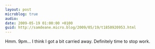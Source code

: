 ```yaml
---
layout: post
microblog: true
audio: 
date: 2009-05-19 01:00:00 +0100
guid: http://samdeane.micro.blog/2009/05/19/t1850920953.html
---
```

Hmm. 9pm... I think I got a bit carried away.  Definitely time to stop work.
